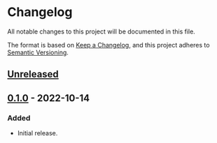 # Changelog
All notable changes to this project will be documented in this file.

The format is based on [Keep a Changelog](https://keepachangelog.com/en/1.0.0/),
and this project adheres to [Semantic Versioning](https://semver.org/spec/v2.0.0.html).

## [Unreleased]

## [0.1.0] - 2022-10-14
### Added
- Initial release.

[Unreleased]: https://github.com/gear-dapps/rock-paper-scissors/compare/0.1.0...HEAD
[0.1.0]: https://github.com/gear-dapps/rock-paper-scissors/compare/9e34933...0.1.0
